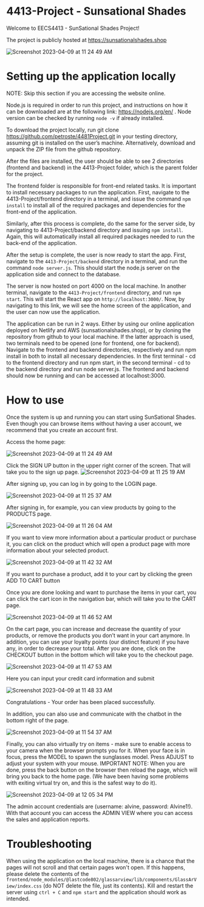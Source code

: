 # 4413-Project - Sunsational Shades

Welcome to EECS4413 - SunSational Shades Project!

The project is publicly hosted at https://sunsationalshades.shop

![Screenshot 2023-04-09 at 11 24 49 AM](https://user-images.githubusercontent.com/43624414/230785897-c2ec4b8c-2238-4114-be2d-edda60cf6299.png)

# Setting up the application locally

NOTE: Skip this section if you are accessing the website online.

Node.js is required in order to run this project, and instructions on how it can be downloaded are at the following link: https://nodejs.org/en/ . Node version can be checked by running `node -v` if already installed.

To download the project locally, run git clone https://github.com/petroste/4481Project.git in your testing directory, assuming git is installed on the user’s machine. Alternatively, download and unpack the ZIP file from the github repository.

After the files are installed, the user should be able to see 2 directories (frontend and backend) in the 4413-Project folder, which is the parent folder for the project.

The frontend folder is responsible for front-end related tasks. It is important to install necessary packages to run the application. First, navigate to the 4413-Project/frontend directory in a terminal, and issue the command `npm install` to install all of the required packages and dependencies for the front-end of the application.

Similarly, after this process is complete, do the same for the server side, by navigating to 4413-Project/backend directory and issuing `npm install`. Again, this will automatically install all required packages needed to run the back-end of the application.

After the setup is complete, the user is now ready to start the app. First, navigate to the `4413-Project/backend` directory in a terminal, and run the command `node server.js`. This should start the node.js server on the application side and connect to the database.

The server is now hosted on port 4000 on the local machine. In another terminal, navigate to the `4413-Project/frontend` directory, and run `npm start`. This will start the React app on `http://localhost:3000/`. Now, by navigating to this link, we will see the home screen of the application, and the user can now use the application.

The application can be run in 2 ways. Either by using our online application deployed on Netlify and AWS (sunsationalshades.shop), or by cloning the repository from github to your local machine. If the latter approach is used, two terminals need to be opened (one for frontend, one for backend). Navigate to the frontend and backend directories, respectively and run npm install in both to install all necessary dependencies. In the first terminal - cd to the frontend directory and run npm start, in the second terminal - cd to the backend directory and run node server.js. The frontend and backend should now be running and can be accessed at localhost:3000.

# How to use

Once the system is up and running you can start using SunSational Shades. Even though you can browse items without having a user account, we recommend that you create an account first.

Access the home page:

![Screenshot 2023-04-09 at 11 24 49 AM](https://user-images.githubusercontent.com/43624414/230795148-fda78861-7216-460a-9d00-22923d023f8d.png)

Click the SIGN UP button in the upper right corner of the screen. That will take you to the sign up page.
 ![Screenshot 2023-04-09 at 11 25 19 AM](https://user-images.githubusercontent.com/43624414/230795151-d7912e59-f5ea-462b-89d7-f48b4570ce63.png)


After signing up, you can log in by going to the LOGIN page.

![Screenshot 2023-04-09 at 11 25 37 AM](https://user-images.githubusercontent.com/43624414/230795154-357427ef-2bdb-4610-82a7-cd90a556fcf9.png)

After signing in, for example, you can view products by going to the PRODUCTS page.

![Screenshot 2023-04-09 at 11 26 04 AM](https://user-images.githubusercontent.com/43624414/230795161-0e3d030a-5b04-44b1-ad84-83ed0577d814.png)

If you want to view more information about a particular product or purchase it, you can click on the product which will open a product page with more information about your selected product.

![Screenshot 2023-04-09 at 11 42 32 AM](https://user-images.githubusercontent.com/43624414/230795228-0037d978-cc29-46a9-8005-302e89adb239.png)


If you want to purchase a product, add it to your cart by clicking the green ADD TO CART button


Once you are done looking and want to purchase the items in your cart, you can click the cart icon in the navigation bar, which will take you to the CART page.

![Screenshot 2023-04-09 at 11 46 52 AM](https://user-images.githubusercontent.com/43624414/230795290-c9f482cd-fca4-4302-ba6d-d0c66eacefc0.png)


On the cart page, you can increase and decrease the quantity of your products, or remove the products you don’t want in your cart anymore. In addition, you can use your loyalty points (our distinct feature) if you have any, in order to decrease your total. After you are done, click on the CHECKOUT button in the bottom which will take you to the checkout page.

![Screenshot 2023-04-09 at 11 47 53 AM](https://user-images.githubusercontent.com/43624414/230795483-6d2ad673-37c6-49cc-af28-9a03ce63a354.png)

Here you can input your credit card information and submit

![Screenshot 2023-04-09 at 11 48 33 AM](https://user-images.githubusercontent.com/43624414/230795491-75926199-1c0c-4ded-9af5-296bc8b2d645.png)

Congratulations - Your order has been placed successfully.

In addition, you can also use and communicate with the chatbot in the bottom right of the page.

![Screenshot 2023-04-09 at 11 54 37 AM](https://user-images.githubusercontent.com/43624414/230795652-7271ce62-3901-483a-a25b-e3a5a110d1bb.png)


Finally, you can also virtually try on items - make sure to enable access to your camera when the browser prompts you for it. When your face is in focus, press the MODEL to spawn the sunglasses model. Press ADJUST to adjust your system with your mouse. IMPORTANT NOTE: When you are done, press the back button on the browser then reload the page, which will bring you back to the home page. (We have been having some problems with exiting virtual try on, and this is the safest way to do it).

![Screenshot 2023-04-09 at 12 05 34 PM](https://user-images.githubusercontent.com/43624414/230795666-23d852ba-9f89-4a2e-9b31-639d6119e73b.png)

The admin account credentials are (username: alvine, password: Alvine1!). With that account you can access the ADMIN VIEW where you can access the sales and application reports.

# Troubleshooting

When using the application on the local machine, there is a chance that the pages will not scroll and that certain pages won't open. If this happens, please delete the contents of the `frontend/node_modules/@lastcode802/glassarview/lib/components/GlassArView/index.css` (do NOT delete the file, just its contents). Kill and restart the server using `ctrl + C` and `npm start` and the application should work as intended.

